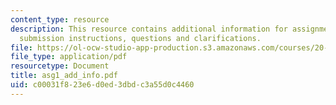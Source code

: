 ```yaml
---
content_type: resource
description: This resource contains additional information for assignment 1 such as
  submission instructions, questions and clarifications.
file: https://ol-ocw-studio-app-production.s3.amazonaws.com/courses/20-180-biological-engineering-programming-spring-2006/c00031f823e6d0ed3dbdc3a55d0c4460_asg1_add_info.pdf
file_type: application/pdf
resourcetype: Document
title: asg1_add_info.pdf
uid: c00031f8-23e6-d0ed-3dbd-c3a55d0c4460
---
```

